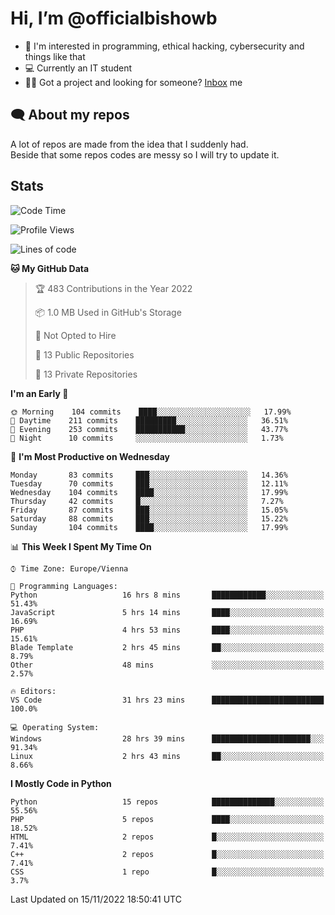 # Hi, I’m @officialbishowb

- 👀 I'm interested in programming, ethical hacking, cybersecurity and things like that
- 💻 Currently an IT student
- 👩‍💻 Got a project and looking for someone? [Inbox](https://t.me/officialbishowb) me

## 🗨 About my repos
<p>A lot of repos are made from the idea that I suddenly had.<br>
Beside that some repos codes are messy so I will try to update it.</p>

## Stats
<!--START_SECTION:waka-->
![Code Time](http://img.shields.io/badge/Code%20Time-407%20hrs%2044%20mins-blue)

![Profile Views](http://img.shields.io/badge/Profile%20Views-0-blue)

![Lines of code](https://img.shields.io/badge/From%20Hello%20World%20I%27ve%20Written-1%20Million%20lines%20of%20code-blue)

**🐱 My GitHub Data** 

> 🏆 483 Contributions in the Year 2022
 > 
> 📦 1.0 MB Used in GitHub's Storage 
 > 
> 🚫 Not Opted to Hire
 > 
> 📜 13 Public Repositories 
 > 
> 🔑 13 Private Repositories  
 > 
**I'm an Early 🐤** 

```text
🌞 Morning    104 commits    ████░░░░░░░░░░░░░░░░░░░░░   17.99% 
🌆 Daytime    211 commits    █████████░░░░░░░░░░░░░░░░   36.51% 
🌃 Evening    253 commits    ███████████░░░░░░░░░░░░░░   43.77% 
🌙 Night      10 commits     ░░░░░░░░░░░░░░░░░░░░░░░░░   1.73%

```
📅 **I'm Most Productive on Wednesday** 

```text
Monday       83 commits     ███░░░░░░░░░░░░░░░░░░░░░░   14.36% 
Tuesday      70 commits     ███░░░░░░░░░░░░░░░░░░░░░░   12.11% 
Wednesday    104 commits    ████░░░░░░░░░░░░░░░░░░░░░   17.99% 
Thursday     42 commits     █░░░░░░░░░░░░░░░░░░░░░░░░   7.27% 
Friday       87 commits     ███░░░░░░░░░░░░░░░░░░░░░░   15.05% 
Saturday     88 commits     ███░░░░░░░░░░░░░░░░░░░░░░   15.22% 
Sunday       104 commits    ████░░░░░░░░░░░░░░░░░░░░░   17.99%

```


📊 **This Week I Spent My Time On** 

```text
⌚︎ Time Zone: Europe/Vienna

💬 Programming Languages: 
Python                   16 hrs 8 mins       ████████████░░░░░░░░░░░░░   51.43% 
JavaScript               5 hrs 14 mins       ████░░░░░░░░░░░░░░░░░░░░░   16.69% 
PHP                      4 hrs 53 mins       ████░░░░░░░░░░░░░░░░░░░░░   15.61% 
Blade Template           2 hrs 45 mins       ██░░░░░░░░░░░░░░░░░░░░░░░   8.79% 
Other                    48 mins             ░░░░░░░░░░░░░░░░░░░░░░░░░   2.57%

🔥 Editors: 
VS Code                  31 hrs 23 mins      █████████████████████████   100.0%

💻 Operating System: 
Windows                  28 hrs 39 mins      ██████████████████████░░░   91.34% 
Linux                    2 hrs 43 mins       ██░░░░░░░░░░░░░░░░░░░░░░░   8.66%

```

**I Mostly Code in Python** 

```text
Python                   15 repos            ██████████████░░░░░░░░░░░   55.56% 
PHP                      5 repos             ████░░░░░░░░░░░░░░░░░░░░░   18.52% 
HTML                     2 repos             █░░░░░░░░░░░░░░░░░░░░░░░░   7.41% 
C++                      2 repos             █░░░░░░░░░░░░░░░░░░░░░░░░   7.41% 
CSS                      1 repo              █░░░░░░░░░░░░░░░░░░░░░░░░   3.7%

```



 Last Updated on 15/11/2022 18:50:41 UTC
<!--END_SECTION:waka-->
 

<!---
officialbishowb/officialbishowb is a ✨ special ✨ repository because its `README.md` (this file) appears on your GitHub profile.
You can click the Preview link to take a look at your changes.
--->
